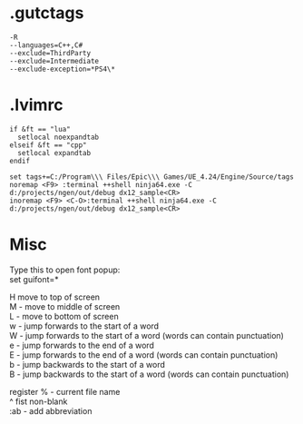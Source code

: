 # .gutctags
```
-R
--languages=C++,C#
--exclude=ThirdParty
--exclude=Intermediate
--exclude-exception=*PS4\*
```

# .lvimrc
```
if &ft == "lua"
  setlocal noexpandtab
elseif &ft == "cpp"
  setlocal expandtab
endif

set tags+=C:/Program\\\ Files/Epic\\\ Games/UE_4.24/Engine/Source/tags
noremap <F9> :terminal ++shell ninja64.exe -C d:/projects/ngen/out/debug dx12_sample<CR>
inoremap <F9> <C-O>:terminal ++shell ninja64.exe -C d:/projects/ngen/out/debug dx12_sample<CR>
```


# Misc
Type this to open font popup:  
set guifont=*

H move to top of screen  
M - move to middle of screen  
L - move to bottom of screen  
w - jump forwards to the start of a word  
W - jump forwards to the start of a word (words can contain punctuation)  
e - jump forwards to the end of a word  
E - jump forwards to the end of a word (words can contain punctuation)  
b - jump backwards to the start of a word  
B - jump backwards to the start of a word (words can contain punctuation)  

register % - current file name  
^ fist non-blank  
:ab - add abbreviation  
